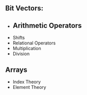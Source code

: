 ## Bit Vectors:

- Arithmetic Operators
	-- 
- Shifts
- Relational Operators
- Multiplication
- Division

## Arrays

- Index Theory
- Element Theory

